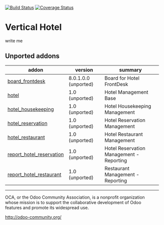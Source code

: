 [![Build Status](https://travis-ci.org/OCA/vertical-hotel.svg?branch=9.0)](https://travis-ci.org/OCA/vertical-hotel)
[![Coverage Status](https://coveralls.io/repos/OCA/vertical-hotel/badge.png?branch=9.0)](https://coveralls.io/r/OCA/vertical-hotel?branch=9.0)

# Vertical Hotel

write me

[//]: # (addons)
Unported addons
---------------
addon | version | summary
--- | --- | ---
[board_frontdesk](board_frontdesk/) | 8.0.1.0.0 (unported) | Board for Hotel FrontDesk
[hotel](hotel/) | 1.0 (unported) | Hotel Management Base
[hotel_housekeeping](hotel_housekeeping/) | 1.0 (unported) | Hotel Housekeeping Management
[hotel_reservation](hotel_reservation/) | 1.0 (unported) | Hotel Reservation Management
[hotel_restaurant](hotel_restaurant/) | 1.0 (unported) | Hotel Restaurant Management
[report_hotel_reservation](report_hotel_reservation/) | 1.0 (unported) | Hotel Reservation Management - Reporting
[report_hotel_restaurant](report_hotel_restaurant/) | 1.0 (unported) | Restaurant Management - Reporting

[//]: # (end addons)

----

OCA, or the Odoo Community Association, is a nonprofit organization whose
mission is to support the collaborative development of Odoo features and
promote its widespread use.

http://odoo-community.org/
